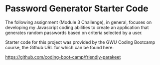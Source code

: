 # Password Generator Starter Code

The following assignment (Module 3 Challenge), in general, focuses on developing my Javascript coding abilities to create an application that generates random passwords based on criteria selected by a user.

Starter code for this project was provided by the GWU Coding Bootcamp course, the Github URL for which can be found here:

https://github.com/coding-boot-camp/friendly-parakeet


